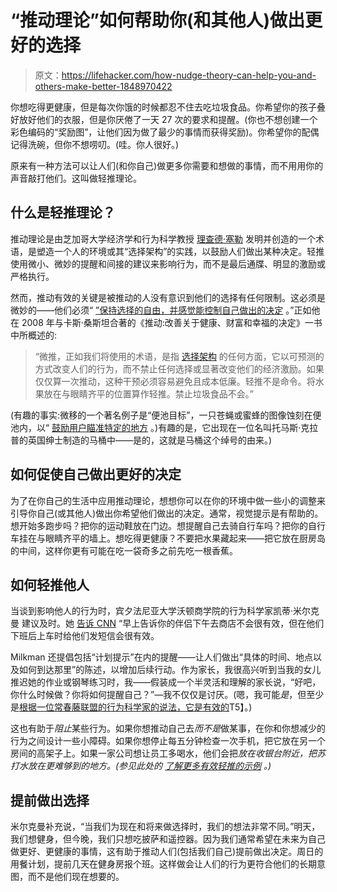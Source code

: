 # “推动理论”如何帮助你(和其他人)做出更好的选择

> 原文：<https://lifehacker.com/how-nudge-theory-can-help-you-and-others-make-better-1848970422>

你想吃得更健康，但是每次你饿的时候都忍不住去吃垃圾食品。你希望你的孩子叠好放好他们的衣服，但是你厌倦了一天 27 次的要求和提醒。(你也不想创建一个彩色编码的“奖励图”，让他们因为做了最少的事情而获得奖励)。你希望你的配偶记得洗碗，但你不想唠叨。(哇。你人很好。)



原来有一种方法可以让人们(和你自己)做更多你需要和想做的事情，而不用用你的声音敲打他们。这叫做轻推理论。

## 什么是轻推理论？

推动理论是由芝加哥大学经济学和行为科学教授 [理查德·塞勒](https://www.chicagobooth.edu/faculty/directory/t/richard-h-thaler) 发明并创造的一个术语，是塑造一个人的环境或其“选择架构”的实践，以鼓励人们做出某种决定。轻推使用微小、微妙的提醒和间接的建议来影响行为，而不是最后通牒、明显的激励或严格执行。

然而，推动有效的关键是被推动的人没有意识到他们的选择有任何限制。这必须是微妙的——他们必须“ [”保持选择的自由，并感觉能控制自己做出的决定](https://www.imperial.ac.uk/nudgeomics/about/what-is-nudge-theory/) 。”正如他在 2008 年与卡斯·桑斯坦合著的《推动:改善关于健康、财富和幸福的决定》一书中所概述的:

> “微推，正如我们将使用的术语，是指 [选择架构](https://en.wikipedia.org/wiki/Choice_architecture) 的任何方面，它以可预测的方式改变人们的行为，而不禁止任何选择或显著改变他们的经济激励。如果仅仅算一次推动，这种干预必须容易避免且成本低廉。轻推不是命令。将水果放在与眼睛齐平的位置算作轻推。禁止垃圾食品不会。”

(有趣的事实:微移的一个著名例子是“便池目标”，一只苍蝇或蜜蜂的图像蚀刻在便池内，以“ [鼓励用户瞄准特定的地方](https://en.wikipedia.org/wiki/Urinal_target) 。)有趣的是，它出现在一位名叫托马斯·克拉普的英国绅士制造的马桶中——是的，这就是马桶这个绰号的由来。)

## 如何促使自己做出更好的决定

为了在你自己的生活中应用推动理论，想想你可以在你的环境中做一些小的调整来引导你自己(或其他人)做出你希望他们做出的决定。通常，视觉提示是有帮助的。想开始多跑步吗？把你的运动鞋放在门边。想提醒自己去骑自行车吗？把你的自行车挂在与眼睛齐平的墙上。想吃得更健康？不要把水果藏起来——把它放在厨房岛的中间，这样你更有可能在吃一袋奇多之前先吃一根香蕉。

## 如何轻推他人

当谈到影响他人的行为时，宾夕法尼亚大学沃顿商学院的行为科学家凯蒂·米尔克曼 建议及时。她 [告诉 CNN](https://edition.cnn.com/2021/10/12/health/nudge-healthy-behavior-wellness/index.html) “早上告诉你的伴侣下午去商店不会很有效，但在他们下班后上车时给他们发短信会很有效。

Milkman 还提倡包括“计划提示”在内的提醒——让人们做出“具体的时间、地点以及如何到达那里”的陈述，以增加后续行动。作为家长，我很高兴听到当我的女儿推迟她的作业或钢琴练习时，我——假装成一个半灵活和理解的家长说，“好吧，你什么时候做？你将如何提醒自己？”—我不仅仅是讨厌。(嗯，我可能*是*，但至少是[根据一位常春藤联盟的行为科学家的说法，它是有效的](https://edition.cnn.com/2021/10/12/health/nudge-healthy-behavior-wellness/index.html)T5】。)

这也有助于*阻止*某些行为。如果你想推动自己去*而不是*做某事，在你和你想减少的行为之间设计一些小障碍。如果你想停止每五分钟检查一次手机，把它放在另一个房间的高架子上。如果一家公司想让员工多喝水，他们会把*放在收银台附近，把苏打水放在更难够到的地方。(参见此处的 [了解更多有效轻推的示例](https://effectiviology.com/nudge/) 。)*

## 提前做出选择

米尔克曼补充说，“当我们为现在和将来做选择时，我们的想法非常不同。”明天，我们想健身，但今晚，我们只想吃披萨和遥控器。因为我们通常希望在未来为自己做更好、更健康的事情，这有助于推动人们(包括我们自己)提前做出决定。周日的用餐计划，提前几天在健身房报个班。这样做会让人们的行为更符合他们的长期意图，而不是他们现在想要的。